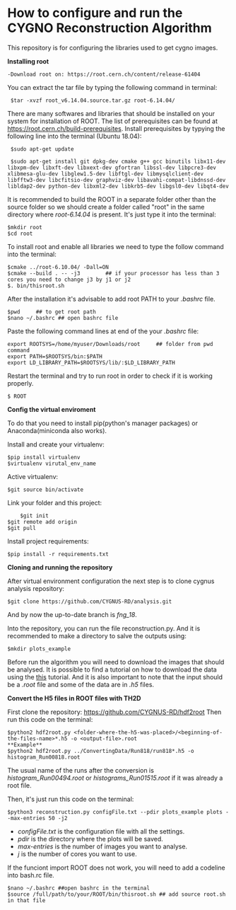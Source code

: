 # How to configure and run the CYGNO Reconstruction Algorithm

This repository is for configuring the libraries used to get cygno images.


**Installing root**

    -Download root on: https://root.cern.ch/content/release-61404

You can extract the tar file by typing the following command in terminal:
      
     $tar -xvzf root_v6.14.04.source.tar.gz root-6.14.04/
     
There are many softwares and libraries that should be installed on your system for installation of ROOT. The list of prerequisites can be found at https://root.cern.ch/build-prerequisites. Install prerequisites by typying the following line into the terminal (Ubuntu 18.04):

     $sudo apt-get update	

     $sudo apt-get install git dpkg-dev cmake g++ gcc binutils libx11-dev libxpm-dev libxft-dev libxext-dev gfortran libssl-dev libpcre3-dev xlibmesa-glu-dev libglew1.5-dev libftgl-dev libmysqlclient-dev libfftw3-dev libcfitsio-dev graphviz-dev libavahi-compat-libdnssd-dev libldap2-dev python-dev libxml2-dev libkrb5-dev libgsl0-dev libqt4-dev

It is recommended to build the ROOT in a separate folder other than the source folder so we should create a folder called "root" in the same directory where *root-6.14.04* is present. It's just type it into the terminal:

    $mkdir root
    $cd root

To install root and enable all libraries we need to type the follow command into the terminal:

    $cmake ../root-6.10.04/ -Dall=ON
    $cmake --build . -- -j3        ## if your processor has less than 3 cores you need to change j3 by j1 or j2
    $. bin/thisroot.sh
    
After the installation it's advisable to add root PATH to your *.bashrc* file.

    $pwd     ## to get root path
    $nano ~/.bashrc ## open bashrc file
    
Paste the following command lines at end of the your *.bashrc* file:
  
    export ROOTSYS=/home/myuser/Downloads/root     ## folder from pwd command
    export PATH=$ROOTSYS/bin:$PATH
    export LD_LIBRARY_PATH=$ROOTSYS/lib/:$LD_LIBRARY_PATH
  
Restart the terminal and try to run root in order to check if it is working properly.
	
	$ ROOT


**Config the virtual enviroment**

To do that you need to install pip(python's manager packages) or Anaconda(miniconda also works).

Install and create your virtualenv:

    $pip install virtualenv
    $virtualenv virutal_env_name
    
Active virtualenv:
    
    $git source bin/activate

Link your folder and this project:
    
    	$git init
	$git remote add origin 
	$git pull
    
Install project requirements:
    
    $pip install -r requirements.txt
    
**Cloning and running the repository**

After virtual environment configuration the next step is to clone cygnus analysis repository:

	$git clone https://github.com/CYGNUS-RD/analysis.git

And by now the up-to-date branch is *fng_18*.

Into the repository, you can run the file reconstruction.py. And it is recommended to make a directory to salve the outputs using:
	
	$mkdir plots_example
	
Before run the algorithm you will need to download the images that should be analysed. It is possible to find a tutorial on how to download the data using the [this]() tutorial. And it is also important to note that the input should be a *.root* file and some of the data are in *.h5* files.

**Convert the H5 files in ROOT files with TH2D**

First clone the repository: https://github.com/CYGNUS-RD/hdf2root
Then run this code on the terminal:

	$python2 hdf2root.py <folder-where-the-h5-was-placed>/<beginning-of-the-files-name>*.h5 -o <output-file>.root
	**Example**
	$python2 hdf2root.py ../ConvertingData/Run818/run818*.h5 -o histogram_Run00818.root

The usual name of the runs after the conversion is *histogram_Run00494.root*
or *histograms_Run01515.root* if it was already a root file.

Then, it's just run this code on the terminal:	
	
	$python3 reconstruction.py configFile.txt --pdir plots_example plots --max-entries 50 -j2

- *configFile.txt* is the configuration file with all the settings.
- *pdir* is the directory where the plots will be saved.
- *max-entries* is the number of images you want to analyse.
- *j* is the number of cores you want to use.

If the funciont import ROOT does not work, you will need to add a codeline into bash.rc file.

	$nano ~/.bashrc ##open bashrc in the terminal
	$source /full/path/to/your/ROOT/bin/thisroot.sh ## add source root.sh in that file
	
